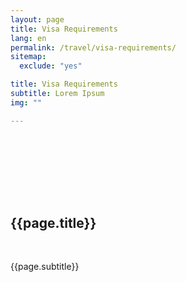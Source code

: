 ```yaml
---
layout: page
title: Visa Requirements
lang: en
permalink: /travel/visa-requirements/
sitemap:
  exclude: "yes"

title: Visa Requirements
subtitle: Lorem Ipsum
img: ""

---
```


<div class="container-fluid">
<section class="no-padding" id="" style="padding: 100px 0;">
    <div class="container-fluid">
        <div class="row">
            <div class="col-lg-6 col-md-6">
                <h2 class="section-heading applicationtitle">{{page.title}}</h2>
                <br>
                <p class="text-faded applicationsubtitle">{{page.subtitle}}</p>
            </div>
            <div class="col-lg-6 col-md-6 text-right">
                <img src="{{ page.img | relative_url}}" class="img-responsive" alt="" style="float: right;">
            </div
>        </div>
    </div>
</section>

</div>